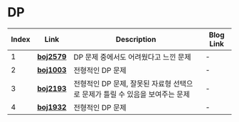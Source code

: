 # DP
|Index|Link|Description|Blog Link|
|---|---|---|---|
|1|[**boj2579**](../src/baekjoon/boj2579)|DP 문제 중에서도 어려웠다고 느낀 문제|-|
|2|[**boj1003**](../src/baekjoon/boj1003)|전형적인 DP 문제|-|
|3|[**boj2193**](../src/baekjoon/boj2193)|전형적인 DP 문제, 잘못된 자료형 선택으로 문제가 틀릴 수 있음을 보여주는 문제|-|
|4|[**boj1932**](../src/baekjoon/boj1932)|전형적인 DP 문제|-|

